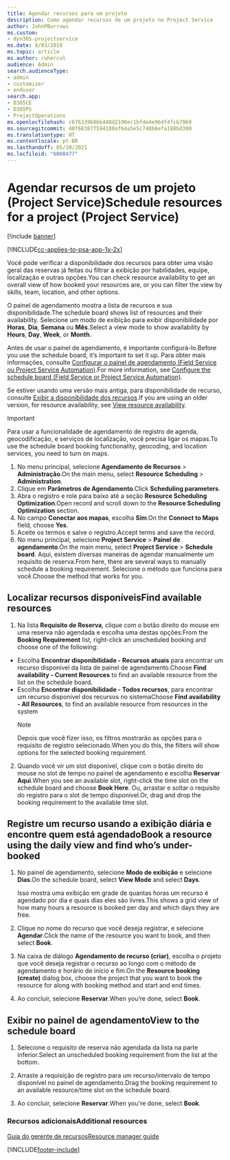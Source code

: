 ```yaml
---
title: Agendar recursos para um projeto
description: Como agendar recursos de um projeto no Project Service
author: JohnPBurrows
ms.custom:
- dyn365-projectservice
ms.date: 8/03/2018
ms.topic: article
ms.author: ruhercul
audience: Admin
search.audienceType:
- admin
- customizer
- enduser
search.app:
- D365CE
- D365PS
- ProjectOperations
ms.openlocfilehash: c67633960bb448d2190ec1bfde4e964f4fcb7969
ms.sourcegitcommit: 40f68387f594180af64a5e5c748b6efa188bd300
ms.translationtype: HT
ms.contentlocale: pt-BR
ms.lasthandoff: 05/10/2021
ms.locfileid: "6008477"
---
```

# <a name="schedule-resources-for-a-project-project-service"></a><span data-ttu-id="10d74-103">Agendar recursos de um projeto (Project Service)</span><span class="sxs-lookup"><span data-stu-id="10d74-103">Schedule resources for a project (Project Service)</span></span>

[!include [banner](../includes/psa-now-project-operations.md)]

[!INCLUDE[cc-applies-to-psa-app-1x-2x](../includes/cc-applies-to-psa-app-1x-2x.md)]

<span data-ttu-id="10d74-104">Você pode verificar a disponibilidade dos recursos para obter uma visão geral das reservas já feitas ou filtrar a exibição por habilidades, equipe, localização e outras opções.</span><span class="sxs-lookup"><span data-stu-id="10d74-104">You can check resource availability to get an overall view of how booked your resources are, or you can filter the view by skills, team, location, and other options.</span></span>  
  
<span data-ttu-id="10d74-105">O painel de agendamento mostra a lista de recursos e sua disponibilidade.</span><span class="sxs-lookup"><span data-stu-id="10d74-105">The schedule board shows list of resources and their availability.</span></span> <span data-ttu-id="10d74-106">Selecione um modo de exibição para exibir disponibilidade por **Horas**, **Dia**, **Semana** ou **Mês**.</span><span class="sxs-lookup"><span data-stu-id="10d74-106">Select a view mode to show availability by **Hours**, **Day**, **Week**, or **Month**.</span></span>  
  
<span data-ttu-id="10d74-107">Antes de usar o painel de agendamento, é importante configurá-lo.</span><span class="sxs-lookup"><span data-stu-id="10d74-107">Before you use the schedule board, it’s important to set it up.</span></span> <span data-ttu-id="10d74-108">Para obter mais informações, consulte [Configurar o painel de agendamento (Field Service ou Project Service Automation)](/dynamics365/field-service/configure-schedule-board).</span><span class="sxs-lookup"><span data-stu-id="10d74-108">For more information, see [Configure the schedule board (Field Service or Project Service Automation)](/dynamics365/field-service/configure-schedule-board).</span></span>
  
<span data-ttu-id="10d74-109">Se estiver usando uma versão mais antiga, para disponibilidade de recurso, consulte [Exibir a disponibilidade dos recursos](../psa/view-resource-availability.md).</span><span class="sxs-lookup"><span data-stu-id="10d74-109">If you are using an older version, for resource availability, see [View resource availability](../psa/view-resource-availability.md).</span></span>  

> [!IMPORTANT]
>  <span data-ttu-id="10d74-110">Para usar a funcionalidade de agendamento de registro de agenda, geocodificação, e serviços de localização, você precisa ligar os mapas.</span><span class="sxs-lookup"><span data-stu-id="10d74-110">To use the schedule board booking functionality, geocoding, and location services, you need to turn on maps.</span></span>  
> 
> 1. <span data-ttu-id="10d74-111">No menu principal, selecione **Agendamento de Recursos** > **Administração**.</span><span class="sxs-lookup"><span data-stu-id="10d74-111">On the main menu, select **Resource Scheduling** > **Administration**.</span></span>  
> 2. <span data-ttu-id="10d74-112">Clique em **Parâmetros de Agendamento**.</span><span class="sxs-lookup"><span data-stu-id="10d74-112">Click **Scheduling parameters**.</span></span>  
> 3. <span data-ttu-id="10d74-113">Abra o registro e role para baixo até a seção **Resource Scheduling Optimization**.</span><span class="sxs-lookup"><span data-stu-id="10d74-113">Open record and scroll down to the **Resource Scheduling Optimization** section.</span></span>  
> 4. <span data-ttu-id="10d74-114">No campo **Conectar aos mapas**, escolha **Sim**.</span><span class="sxs-lookup"><span data-stu-id="10d74-114">On the **Connect to Maps** field, choose **Yes**.</span></span>  
> 5. <span data-ttu-id="10d74-115">Aceite os termos e salve o registro.</span><span class="sxs-lookup"><span data-stu-id="10d74-115">Accept terms and save the record.</span></span>  
> 6. <span data-ttu-id="10d74-116">No menu principal, selecione **Project Service** > **Painel de agendamento**.</span><span class="sxs-lookup"><span data-stu-id="10d74-116">On the main menu, select **Project Service** > **Schedule board**.</span></span> <span data-ttu-id="10d74-117">Aqui, existem diversas maneiras de agendar manualmente um requisito de reserva.</span><span class="sxs-lookup"><span data-stu-id="10d74-117">From here, there are several ways to manually schedule a booking requirement.</span></span> <span data-ttu-id="10d74-118">Selecione o método que funciona para você.</span><span class="sxs-lookup"><span data-stu-id="10d74-118">Choose the method that works for you.</span></span>
  
## <a name="find-available-resources"></a><span data-ttu-id="10d74-119">Localizar recursos disponíveis</span><span class="sxs-lookup"><span data-stu-id="10d74-119">Find available resources</span></span>

1.  <span data-ttu-id="10d74-120">Na lista **Requisito de Reserva**, clique com o botão direito do mouse em uma reserva não agendada e escolha uma destas opções:</span><span class="sxs-lookup"><span data-stu-id="10d74-120">From the **Booking Requirement** list, right-click an unscheduled booking and choose one of the following:</span></span>  
  
- <span data-ttu-id="10d74-121">Escolha **Encontrar disponibilidade - Recursos atuais** para encontrar um recurso disponível da lista de painel de agendamento.</span><span class="sxs-lookup"><span data-stu-id="10d74-121">Choose **Find availability - Current Resources** to find an available resource from the list on the schedule board.</span></span>  
- <span data-ttu-id="10d74-122">Escolha **Encontrar disponibilidade - Todos recursos**, para encontrar um recurso disponível dos recursos no sistema</span><span class="sxs-lookup"><span data-stu-id="10d74-122">Choose **Find availability - All Resources**, to find an available resource from resources in the system</span></span>  
   > [!NOTE]
   >  <span data-ttu-id="10d74-123">Depois que você fizer isso, os filtros mostrarão as opções para o requisito de registro selecionado.</span><span class="sxs-lookup"><span data-stu-id="10d74-123">When you do this, the filters will show options for the selected booking requirement.</span></span>  
  
2. <span data-ttu-id="10d74-124">Quando você vir um slot disponível, clique com o botão direito do mouse no slot de tempo no painel de agendamento e escolha **Reservar Aqui**.</span><span class="sxs-lookup"><span data-stu-id="10d74-124">When you see an available slot, right-click the time slot on the schedule board and choose **Book Here**.</span></span> <span data-ttu-id="10d74-125">Ou, arrastar e soltar o requisito do registro para o slot de tempo disponível.</span><span class="sxs-lookup"><span data-stu-id="10d74-125">Or, drag and drop the booking requirement to the available time slot.</span></span>  
  

## <a name="book-a-resource-using-the-daily-view-and-find-whos-under-booked"></a><span data-ttu-id="10d74-126">Registre um recurso usando a exibição diária e encontre quem está agendado</span><span class="sxs-lookup"><span data-stu-id="10d74-126">Book a resource using the daily view and find who’s under-booked</span></span>
  
1.  <span data-ttu-id="10d74-127">No painel de agendamento, selecione **Modo de exibição** e selecione **Dias**.</span><span class="sxs-lookup"><span data-stu-id="10d74-127">On the schedule board, select **View Mode** and select **Days**.</span></span>  
  
    <span data-ttu-id="10d74-128">Isso mostra uma exibição em grade de quantas horas um recurso é agendado por dia e quais dias eles são livres.</span><span class="sxs-lookup"><span data-stu-id="10d74-128">This shows a grid view of how many hours a resource is booked per day and which days they are free.</span></span>  
  
2.  <span data-ttu-id="10d74-129">Clique no nome do recurso que você deseja registrar, e selecione **Agendar**.</span><span class="sxs-lookup"><span data-stu-id="10d74-129">Click the name of the resource you want to book, and then select **Book**.</span></span>  
  
3.  <span data-ttu-id="10d74-130">Na caixa de diálogo **Agendamento de recurso (criar)**, escolha o projeto que você deseja registrar o recurso ao longo com o método de agendamento e horário de início e fim.</span><span class="sxs-lookup"><span data-stu-id="10d74-130">On the **Resource booking (create)** dialog box, choose the project that you want to book the resource for along with booking method and start and end times.</span></span>  
  
4.  <span data-ttu-id="10d74-131">Ao concluir, selecione **Reservar**.</span><span class="sxs-lookup"><span data-stu-id="10d74-131">When you’re done, select **Book**.</span></span>  
  
## <a name="view-to-the-schedule-board"></a><span data-ttu-id="10d74-132">Exibir no painel de agendamento</span><span class="sxs-lookup"><span data-stu-id="10d74-132">View to the schedule board</span></span>
  
1.  <span data-ttu-id="10d74-133">Selecione o requisito de reserva não agendada da lista na parte inferior.</span><span class="sxs-lookup"><span data-stu-id="10d74-133">Select an unscheduled booking requirement from the list at the bottom.</span></span>  
  
2.  <span data-ttu-id="10d74-134">Arraste a requisição de registro para um recurso/intervalo de tempo disponível no painel de agendamento.</span><span class="sxs-lookup"><span data-stu-id="10d74-134">Drag the booking requirement to an available resource/time slot on the schedule board.</span></span>  
  
3.  <span data-ttu-id="10d74-135">Ao concluir, selecione **Reservar**.</span><span class="sxs-lookup"><span data-stu-id="10d74-135">When you're done, select **Book**.</span></span>  
  
### <a name="additional-resources"></a><span data-ttu-id="10d74-136">Recursos adicionais</span><span class="sxs-lookup"><span data-stu-id="10d74-136">Additional resources</span></span>  
 [<span data-ttu-id="10d74-137">Guia do gerente de recursos</span><span class="sxs-lookup"><span data-stu-id="10d74-137">Resource manager guide</span></span>](../psa/resource-manager-guide.md)


[!INCLUDE[footer-include](../includes/footer-banner.md)]